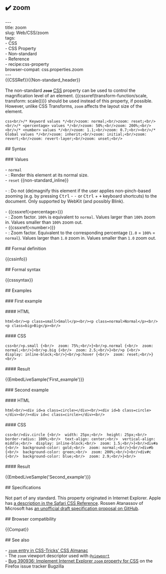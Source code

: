 ## ✔️ zoom 
 ---<br/>title: zoom<br/>slug: Web/CSS/zoom<br/>tags:<br/>  - CSS<br/>  - CSS Property<br/>  - Non-standard<br/>  - Reference<br/>  - recipe:css-property<br/>browser-compat: css.properties.zoom<br/>---<br/>{{CSSRef}}{{Non-standard_header}}<br/><br/>The non-standard **_`zoom`_** [CSS](/en-US/docs/Web/CSS) property can be used to control the magnification level of an element. {{cssxref(transform-function/scale, transform: scale())}} should be used instead of this property, if possible. However, unlike CSS Transforms, `zoom` affects the layout size of the element.<br/><br/>```css<br/>/* Keyword values */<br/>zoom: normal;<br/>zoom: reset;<br/><br/>/* <percentage> values */<br/>zoom: 50%;<br/>zoom: 200%;<br/><br/>/* <number> values */<br/>zoom: 1.1;<br/>zoom: 0.7;<br/><br/>/* Global values */<br/>zoom: inherit;<br/>zoom: initial;<br/>zoom: revert;<br/>zoom: revert-layer;<br/>zoom: unset;<br/>```<br/><br/>## Syntax<br/><br/>### Values<br/><br/>- `normal`<br/>  - : Render this element at its normal size.<br/>- `reset` {{non-standard_inline}}<br/><br/>  - : Do not (de)magnify this element if the user applies non-pinch-based zooming (e.g. by pressing <kbd>Ctrl</kbd> \- <kbd>-</kbd> or <kbd>Ctrl</kbd> \+ <kbd>+</kbd> keyboard shortcuts) to the document. Only supported by WebKit (and possibly Blink).<br/><br/>- {{cssxref(&lt;percentage&gt;)}}<br/>  - : Zoom factor. `100%` is equivalent to `normal`. Values larger than `100%` zoom in. Values smaller than `100%` zoom out.<br/>- {{cssxref(&lt;number&gt;)}}<br/>  - : Zoom factor. Equivalent to the corresponding percentage (`1.0` = `100%` = `normal`). Values larger than `1.0` zoom in. Values smaller than `1.0` zoom out.<br/><br/>## Formal definition<br/><br/>{{cssinfo}}<br/><br/>## Formal syntax<br/><br/>{{csssyntax}}<br/><br/>## Examples<br/><br/>### First example<br/><br/>#### HTML<br/><br/>```html<br/><p class=small>Small</p><br/><p class=normal>Normal</p><br/><p class=big>Big</p><br/>```<br/><br/>#### CSS<br/><br/>```css<br/>p.small {<br/>  zoom: 75%;<br/>}<br/>p.normal {<br/>  zoom: normal;<br/>}<br/>p.big {<br/>  zoom: 2.5;<br/>}<br/>p {<br/>  display: inline-block;<br/>}<br/>p:hover {<br/>  zoom: reset;<br/>}<br/>```<br/><br/>#### Result<br/><br/>{{EmbedLiveSample('First_example')}}<br/><br/>### Second example<br/><br/>#### HTML<br/><br/>```html<br/><div id=a class=circle></div><br/><div id=b class=circle></div><br/><div id=c class=circle></div><br/>```<br/><br/>#### CSS<br/><br/>```css<br/>div.circle {<br/>  width: 25px;<br/>  height: 25px;<br/>  border-radius: 100%;<br/>  text-align: center;<br/>  vertical-align: middle;<br/>  display: inline-block;<br/>  zoom: 1.5;<br/>}<br/>div#a {<br/>  background-color: gold;<br/>  zoom: normal;<br/>}<br/>div#b {<br/>  background-color: green;<br/>  zoom: 200%;<br/>}<br/>div#c {<br/>  background-color: blue;<br/>  zoom: 2.9;<br/>}<br/>```<br/><br/>#### Result<br/><br/>{{EmbedLiveSample('Second_example')}}<br/><br/>## Specifications<br/><br/>Not part of any standard. This property originated in Internet Explorer. Apple has [a description in the Safari CSS Reference](https://developer.apple.com/library/archive/documentation/AppleApplications/Reference/SafariCSSRef/Articles/StandardCSSProperties.html#//apple_ref/doc/uid/TP30001266-SW15). Rossen Atanassov of Microsoft has [an unofficial draft specification proposal on GitHub](https://cdn.jsdelivr.net/gh/atanassov/css-zoom@master/Overview.html).<br/><br/>## Browser compatibility<br/><br/>{{Compat}}<br/><br/>## See also<br/><br/>- [`zoom` entry in CSS-Tricks' CSS Almanac](https://css-tricks.com/almanac/properties/z/zoom/)<br/>- The `zoom` viewport descriptor used with [`@viewport`](/en-US/docs/Web/CSS/@viewport)<br/>- [Bug 390936: Implement Internet Explorer `zoom` property for CSS](https://bugzilla.mozilla.org/show_bug.cgi?id=390936) on the Firefox issue tracker Bugzilla<br/>